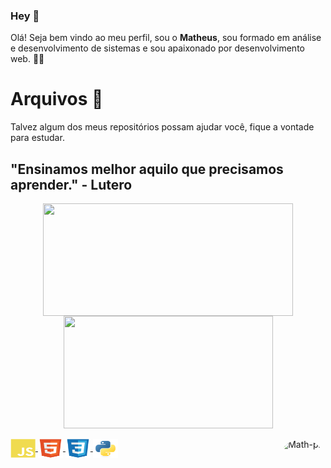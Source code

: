 ### Hey 🖖

<!--
**MathMaster697/MathMaster697** is a ✨ _special_ ✨ repository because its `README.md` (this file) appears on your GitHub profile.

Here are some ideas to get you started:

- 🔭 I’m currently working on ...
- 🌱 I’m currently learning ...
- 👯 I’m looking to collaborate on ...
- 🤔 I’m looking for help with ...
- 💬 Ask me about ...
- 📫 How to reach me: ...
- 😄 Pronouns: ...
- ⚡ Fun fact: ...
-->


Olá! Seja bem vindo ao meu perfil, sou o **Matheus**,  sou formado em análise e desenvolvimento de sistemas e sou apaixonado por desenvolvimento web. 👨‍💻


# Arquivos 💼

Talvez algum dos meus repositórios possam ajudar você, fique a vontade para estudar.

## "Ensinamos melhor aquilo que precisamos aprender." - Lutero

<div align="center">
  <a href="https://github.com/MathMaster697">
  <img align="center" height="180em" width="400" src="https://github-readme-stats.vercel.app/api?username=mathmaster697&show_icons=true&theme=tokyonight&include_all_commits=true&count_private=true"/>
  <img align="center" height="180em" width="335" src="https://github-readme-stats.vercel.app/api/top-langs/?username=mathmaster697&layout=compact&langs_count=7&theme=tokyonight"/>
</div>
  
  <div style="display: inline_block"><br>
  <img align="center" alt="Math-Js" height="30" width="40" src="https://raw.githubusercontent.com/devicons/devicon/master/icons/javascript/javascript-plain.svg">
  <img align="center" alt="Math-HTML" height="30" width="40" src="https://raw.githubusercontent.com/devicons/devicon/master/icons/html5/html5-original.svg">
  <img align="center" alt="Math-CSS" height="30" width="40" src="https://raw.githubusercontent.com/devicons/devicon/master/icons/css3/css3-original.svg">
  <img align="center" alt="Math-Python" height="30" width="40" src="https://raw.githubusercontent.com/devicons/devicon/master/icons/python/python-original.svg">
  <img align="right" alt="Math-pic" height="150" style="border-radius:50px;" src="https://i.pinimg.com/originals/75/51/8a/75518aead17fef7f55718b088f4ba896.gif">
</div>
  
